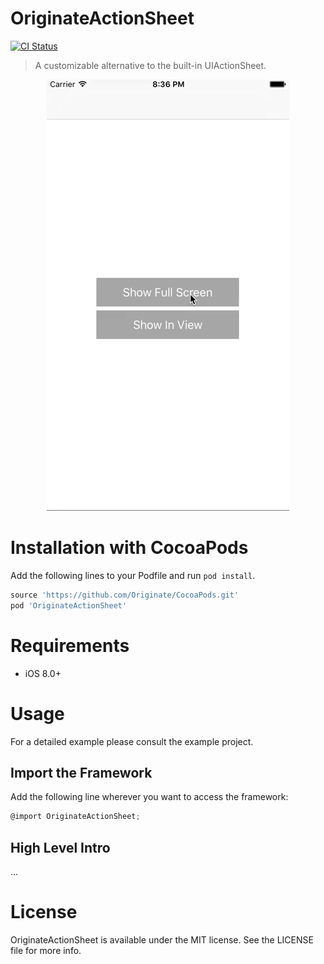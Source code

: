 # OriginateActionSheet
[![CI Status](http://img.shields.io/travis/Originate/OriginateActionSheet.svg?style=flat)](https://travis-ci.org/Originate/OriginateActionSheet)

> A customizable alternative to the built-in UIActionSheet.

<div align="center">
    <img src="Example/Example.gif" alt="GIF" />
</div>

# Installation with CocoaPods
Add the following lines to your Podfile and run `pod install`.

```ruby
source 'https://github.com/Originate/CocoaPods.git'
pod 'OriginateActionSheet'
```

# Requirements
- iOS 8.0+

# Usage

For a detailed example please consult the example project.

## Import the Framework

Add the following line wherever you want to access the framework:
```objective-c
@import OriginateActionSheet;
```

## High Level Intro

...

# License
OriginateActionSheet is available under the MIT license. See the LICENSE file for more info.
